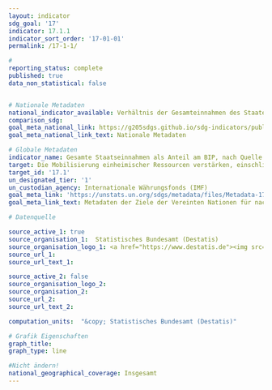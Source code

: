 ```yaml
---
layout: indicator
sdg_goal: '17'
indicator: 17.1.1
indicator_sort_order: '17-01-01'
permalink: /17-1-1/

#
reporting_status: complete
published: true
data_non_statistical: false


# Nationale Metadaten
national_indicator_available: Verhältnis der Gesamteinnahmen des Staates zum BIP
comparison_sdg:
goal_meta_national_link: https://g205sdgs.github.io/sdg-indicators/public/MetaDe/17.1.1.pdf
goal_meta_national_link_text: Nationale Metadaten

# Globale Metadaten
indicator_name: Gesamte Staatseinnahmen als Anteil am BIP, nach Quelle
target: Die Mobilisierung einheimischer Ressourcen verstärken, einschließlich durch internationale Unterstützung für die Entwicklungsländer, um die nationalen Kapazitäten zur Erhebung von Steuern und anderen Abgaben zu verbessern
target_id: '17.1'
un_designated_tier: '1'
un_custodian_agency: Internationale Währungsfonds (IMF)
goal_meta_link: 'https://unstats.un.org/sdgs/metadata/files/Metadata-17-01-01.pdf'
goal_meta_link_text: Metadaten der Ziele der Vereinten Nationen für nachhaltige Entwicklung

# Datenquelle

source_active_1: true
source_organisation_1:  Statistisches Bundesamt (Destatis)
source_organisation_logo_1: <a href="https://www.destatis.de"><img src="https://g205sdgs.github.io/sdg-indicators/public/logos/destatis.png" alt="Logo Destatis" /></a>
source_url_1:
source_url_text_1:

source_active_2: false
source_organisation_logo_2:
source_organisation_2:
source_url_2:
source_url_text_2:

computation_units:  "&copy; Statistisches Bundesamt (Destatis)"

# Grafik Eigenschaften
graph_title:
graph_type: line

#Nicht ändern!
national_geographical_coverage: Insgesamt
---
```

